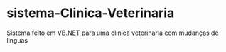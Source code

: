 # sistema-Clinica-Veterinaria
Sistema feito em VB.NET para uma clinica veterinaria  com mudanças de linguas

